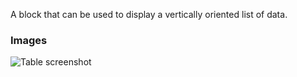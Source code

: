 A block that can be used to display a vertically oriented list of data.

### Images

![Table screenshot](https://gitlab.com/appsemble/appsemble/-/raw/0.34.1-test.3/config/assets/list.png)
